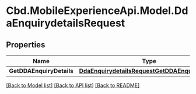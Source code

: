 # Cbd.MobileExperienceApi.Model.DdaEnquirydetailsRequest

## Properties

Name | Type | Description | Notes
------------ | ------------- | ------------- | -------------
**GetDDAEnquiryDetails** | [**DdaEnquirydetailsRequestGetDDAEnquiryDetails**](DdaEnquirydetailsRequestGetDDAEnquiryDetails.md) |  | 

[[Back to Model list]](../README.md#documentation-for-models) [[Back to API list]](../README.md#documentation-for-api-endpoints) [[Back to README]](../README.md)

